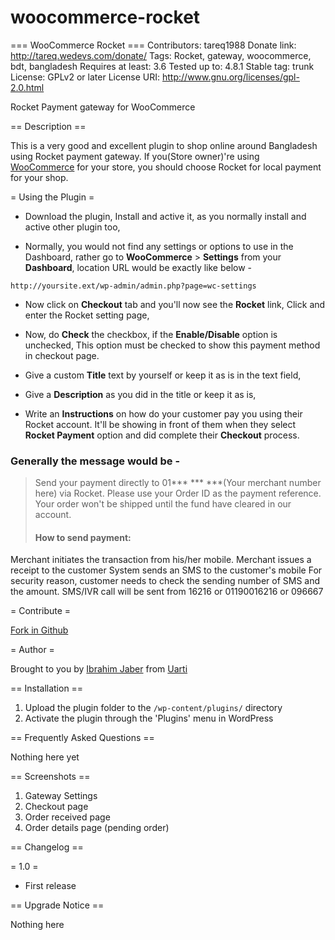 # woocommerce-rocket
=== WooCommerce Rocket ===
Contributors: tareq1988
Donate link: http://tareq.wedevs.com/donate/
Tags: Rocket, gateway, woocommerce, bdt, bangladesh
Requires at least: 3.6
Tested up to: 4.8.1
Stable tag: trunk
License: GPLv2 or later
License URI: http://www.gnu.org/licenses/gpl-2.0.html

Rocket Payment gateway for WooCommerce

== Description ==

This is a very good and excellent plugin to shop online around Bangladesh using Rocket payment gateway. If you(Store owner)'re using [WooCommerce](http://www.woothemes.com/woocommerce/) for your store, you should choose Rocket for local payment for your shop.

= Using the Plugin =

* Download the plugin, Install and active it, as you normally install and active other plugin too,

* Normally, you would not find any settings or options to use in the Dashboard, rather go to <strong>WooCommerce</strong> > <strong>Settings</strong> from your <strong>Dashboard</strong>, location URL would be exactly like below -

`
http://yoursite.ext/wp-admin/admin.php?page=wc-settings
`

* Now click on <strong>Checkout</strong> tab and you'll now see the <strong>Rocket</strong> link, Click and enter the Rocket setting page,

* Now, do <strong>Check</strong> the checkbox, if the <strong>Enable/Disable</strong> option is unchecked, This option must be checked to show this payment method in checkout page.

* Give a custom <strong>Title</strong> text by yourself or keep it as is in the text field,

* Give a <strong>Description</strong> as you did in the title or keep it as is,

* Write an <strong>Instructions</strong> on how do your customer pay you using their Rocket account. It'll be showing in front of them when they select <strong>Rocket Payment</strong> option and did complete their <strong>Checkout</strong> process.

### Generally the message would be -

>Send your payment directly to 01*** *** ***(Your merchant number here) via Rocket. Please use your Order ID as the payment reference. Your order won't be shipped until the fund have cleared in our account.
>
>#### How to send payment:

Merchant initiates the transaction from his/her mobile.
Merchant issues a receipt to the customer
System sends an SMS to the customer's mobile
For security reason, customer needs to check the sending number of SMS and the amount. SMS/IVR call will be sent from 16216 or 01190016216 or 096667

= Contribute =

[Fork in Github](https://github.com/speedfreakhorror/woocommerce-rocket)


= Author =

Brought to you by [Ibrahim Jaber](https://www.facebook.com/IbrahimjaberJR) from [Uarti](www.uarti.com)

== Installation ==


1. Upload the plugin folder to the `/wp-content/plugins/` directory
1. Activate the plugin through the 'Plugins' menu in WordPress

== Frequently Asked Questions ==

Nothing here yet

== Screenshots ==

1. Gateway Settings
2. Checkout page
3. Order received page
4. Order details page (pending order)

== Changelog ==

= 1.0 =
* First release

== Upgrade Notice ==

Nothing here
